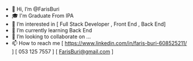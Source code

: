 - 👋 Hi, I’m @FarisBuri
- 🎓 I'm Graduate From IPA 
- 👀 I’m interested in [ Full Stack Developer , Front End , Back End] 
- 🌱 I’m currently learning Back End
- 💞️ I’m looking to collaborate on ...
- 📫 How to reach me [ https://www.linkedin.com/in/faris-buri-608525211/ ] [ 053 125 7557 ] [ FarisBuri@gmail.com ]
 
<!---
FarisBuri/FarisBuri is a ✨ special ✨ repository because its `README.md` (this file) appears on your GitHub profile.
You can click the Preview link to take a look at your changes.
--->
